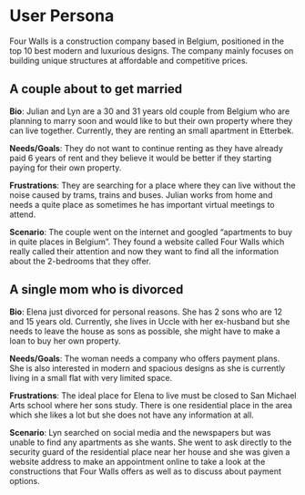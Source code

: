 # User Persona

<!-- some introduction -->

Four Walls is a construction company based in Belgium, positioned in the top 10
best modern and luxurious designs. The company mainly focuses on building unique
structures at affordable and competitive prices.

<!-- a persona -->

## A couple about to get married

**Bio**: Julian and Lyn are a 30 and 31 years old couple from Belgium who are
planning to marry soon and would like to but their own property where they can
live together. Currently, they are renting an small apartment in Etterbek.

**Needs/Goals**: They do not want to continue renting as they have already paid
6 years of rent and they believe it would be better if they starting paying for
their own property.

**Frustrations**: They are searching for a place where they can live without the
noise caused by trams, trains and buses. Julian works from home and needs a
quite place as sometimes he has important virtual meetings to attend.

**Scenario**: The couple went on the internet and googled “apartments to buy in
quite places in Belgium”. They found a website called Four Walls which really
called their attention and now they want to find all the information about the
2-bedrooms that they offer.

## A single mom who is divorced

**Bio**: Elena just divorced for personal reasons. She has 2 sons who are 12 and
15 years old. Currently, she lives in Uccle with her ex-husband but she needs to
leave the house as sons as possible, she might have to make a loan to buy her
own property.

**Needs/Goals**: The woman needs a company who offers payment plans. She is also
interested in modern and spacious designs as she is currently living in a small
flat with very limited space.

**Frustrations**: The ideal place for Elena to live must be closed to San
Michael Arts school where her sons study. There is one residential place in the
area which she likes a lot but she does not have any information at all.

**Scenario**: Lyn searched on social media and the newspapers but was unable to
find any apartments as she wants. She went to ask directly to the security guard
of the residential place near her house and she was given a website address to
make an appointment online to take a look at the constructions that Four Walls
offers as well as to discuss about payment options.
